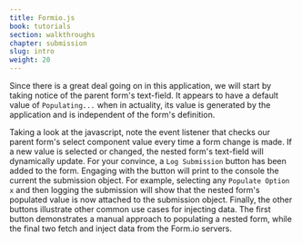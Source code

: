 ```yaml
---
title: Formio.js
book: tutorials
section: walkthroughs
chapter: submission
slug: intro
weight: 20
---
```

Since there is a great deal going on in this application, we will start by taking notice of the parent form's text-field.
It appears to have a default value of ```Populating...``` when in actuality, its value is generated by the application and
is independent of the form's definition.

<div id="formiojs">
  <script async src="https://jsfiddle.net/Formio/obhgrrd8/embed/result,js,html,css/"></script>
</div>

Taking a look at the javascript, note the event listener that checks our parent form's select component value
every time a form change is made. If a new value is selected or changed, the nested form's text-field will
dynamically update. For your convince, a ```Log Submission``` button has been added to the form. Engaging with the button
will print to the console the current the submission object. For example, selecting any ```Populate Option x```
and then logging the submission will show that the nested form's populated value is now attached to the submission object.
Finally, the other buttons illustrate other common use cases for injecting data. The first button demonstrates a manual
approach to populating a nested form, while the final two fetch and inject data from the Form.io servers.

